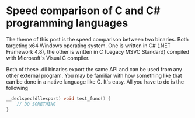 # Speed comparison of C and C# programming languages

The theme of this post is the speed comparison between two binaries. Both targeting x64 Windows operating system.
One is written in C# (.NET Framework 4.8), the other is written in C (Legacy MSVC Standard) compiled with Microsoft's Visual C compiler.

Both of these .dll binaries export the same API and can be used from any other external program.
You may be familiar with how something like that can be done in a native language like C. It's easy.
All you have to do is the following

```c
__declspec(dllexport) void test_func() {
    // DO SOMETHING
}
```